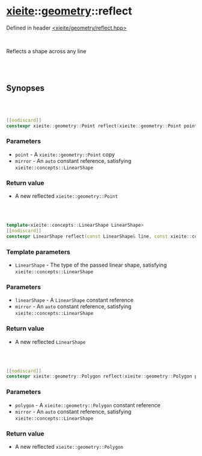 # [xieite](../../README.md)::[geometry](../geometry.md)::reflect
Defined in header [<xieite/geometry/reflect.hpp>](../../include/xieite/geometry/reflect.hpp)

<br/>

Reflects a shape across any line

<br/><br/>

## Synopses

<br/><br/>

```cpp
[[nodiscard]]
constexpr xieite::geometry::Point reflect(xieite::geometry::Point point, const xieite::concepts::LinearShape auto& mirror) noexcept;
```
### Parameters
- `point` - A `xieite::geometry::Point` copy
- `mirror` - An `auto` constant reference, satisfying `xieite::concepts::LinearShape`
### Return value
- A new reflected `xieite::geometry::Point`

<br/><br/>

```cpp
template<xieite::concepts::LinearShape LinearShape>
[[nodiscard]]
constexpr LinearShape reflect(const LinearShape& line, const xieite::concepts::LinearShape auto& mirror) noexcept;
```
### Template parameters
- `LinearShape` - The type of the passed linear shape, satisfying `xieite::concepts::LinearShape`
### Parameters
- `linearShape` - A `LinearShape` constant reference
- `mirror` - An `auto` constant reference, satisfying `xieite::concepts::LinearShape`
### Return value
- A new reflected `LinearShape`

<br/><br/>

```cpp
[[nodiscard]]
constexpr xieite::geometry::Polygon reflect(xieite::geometry::Polygon polygon, const xieite::concepts::LinearShape auto& mirror) noexcept;
```
### Parameters
- `polygon` - A `xieite::geometry::Polygon` constant reference
- `mirror` - An `auto` constant reference, satisfying `xieite::concepts::LinearShape`
### Return value
- A new reflected `xieite::geometry::Polygon`
